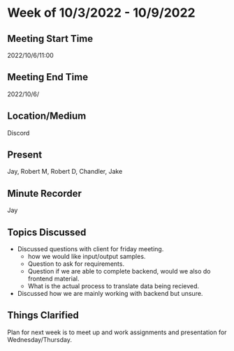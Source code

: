 # Week of 10/3/2022 - 10/9/2022

## Meeting Start Time

2022/10/6/11:00

## Meeting End Time

2022/10/6/

## Location/Medium

Discord

## Present

Jay, Robert M, Robert D, Chandler, Jake

## Minute Recorder

Jay

## Topics Discussed

* Discussed questions with client for friday meeting.
    * how we would like input/output samples.
    * Question to ask for requirements.
    * Question if we are able to complete backend, would we also do frontend material.
    * What is the actual process to translate data being recieved.
* Discussed how we are mainly working with backend but unsure.

## Things Clarified

Plan for next week is to meet up and work assignments and presentation for Wednesday/Thursday.
